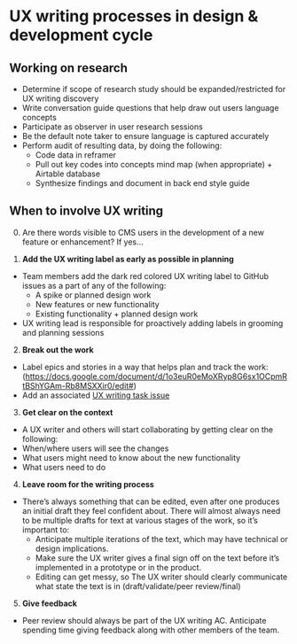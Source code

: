 # UX writing processes in design & development cycle 

## Working on research

- Determine if scope of research study should be expanded/restricted for UX writing discovery
- Write conversation guide questions that help draw out users language concepts
- Participate as observer in user research sessions
- Be the default note taker to ensure language is captured accurately
- Perform audit of resulting data, by doing the following:
  - Code data in reframer
  - Pull out key codes into concepts mind map (when appropriate) + Airtable database
  - Synthesize findings and document in back end style guide

## When to involve UX writing

0. Are there words visible to CMS users in the development of a new feature or enhancement? If yes...

1. **Add the UX writing label as early as possible in planning**
- Team members add the dark red colored UX writing label to GitHub issues as a part of any of the following:
  - A spike or planned design work
  - New features or new functionality 
  - Existing functionality + planned design work 
- UX writing lead is responsible for proactively adding labels in grooming and planning sessions

2. **Break out the work**
- Label epics and stories in a way that helps plan and track the work:
(https://docs.google.com/document/d/1o3euR0eMoXRyp8G6sx1OCpmRtBShYGAm-Rb8MSXXir0/edit#)
- Add an associated [UX writing task issue](https://github.com/department-of-veterans-affairs/va.gov-cms/blob/master/.github/ISSUE_TEMPLATE/cms-ux-writing.md) 

3. **Get clear on the context**
- A UX writer and others will start collaborating by getting clear on the following:
- When/where users will see the changes
- What users might need to know about the new functionality
- What users need to do

4. **Leave room for the writing process**
- There’s always something that can be edited, even after one produces an initial draft they feel confident about. There will almost always need to be multiple drafts for text at various stages of the work, so it’s important to:
  - Anticipate multiple iterations of the text, which may have technical or design implications.
  - Make sure the UX writer gives a final sign off on the text before it’s implemented in a prototype or in the product.
  - Editing can get messy, so The UX writer should clearly communicate what state the text is in (draft/validate/peer review/final)

5. **Give feedback**
- Peer review should always be part of the UX writing AC. Anticipate spending time giving feedback along with other members of the team.
